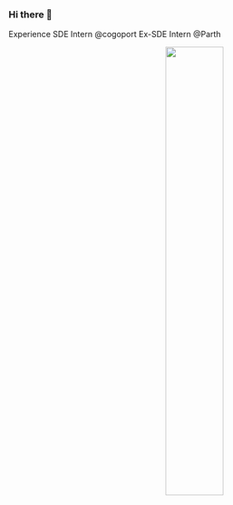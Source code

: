 ### Hi there 👋
 Experience
 SDE Intern @cogoport
 Ex-SDE Intern @Parth
 

<span>
  <img align="right" width="45%" src="https://github-contribution-stats.vercel.app/api/?username=ankitkumar1578114">
</span>
<p style="color:blue;font-size:18px;">


</p>
